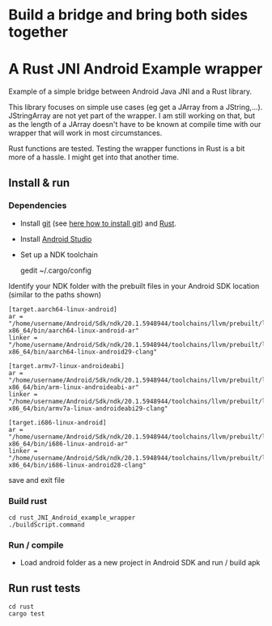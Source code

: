 # Build a bridge and bring both sides together
# A Rust JNI Android Example wrapper

Example of a simple bridge between Android Java JNI and a Rust library.

This library focuses on simple use cases (eg get a JArray from a JString,...). JStringArray are not yet part of the wrapper. I am still working on that, but as the length of a JArray doesn't have to be known at compile time with our wrapper that will work in most circumstances.

Rust functions are tested. Testing the wrapper functions in Rust is a bit more of a hassle. I might get into that another time.

## Install & run

### Dependencies

* Install [git](https://git-scm.com) (see [here how to install git](https://www.linode.com/docs/development/version-control/how-to-install-git-on-linux-mac-and-windows/))
and [Rust](https://rustup.rs/).
* Install [Android Studio](https://developer.android.com/studio) 
* Set up a NDK toolchain

    gedit ~/.cargo/config

Identify your NDK folder with the prebuilt files in your Android SDK location (similar to the paths shown)
```
[target.aarch64-linux-android]
ar = "/home/username/Android/Sdk/ndk/20.1.5948944/toolchains/llvm/prebuilt/linux-x86_64/bin/aarch64-linux-android-ar"
linker = "/home/username/Android/Sdk/ndk/20.1.5948944/toolchains/llvm/prebuilt/linux-x86_64/bin/aarch64-linux-android29-clang"

[target.armv7-linux-androideabi]
ar = "/home/username/Android/Sdk/ndk/20.1.5948944/toolchains/llvm/prebuilt/linux-x86_64/bin/arm-linux-androideabi-ar"
linker = "/home/username/Android/Sdk/ndk/20.1.5948944/toolchains/llvm/prebuilt/linux-x86_64/bin/armv7a-linux-androideabi29-clang"

[target.i686-linux-android]
ar = "/home/username/Android/Sdk/ndk/20.1.5948944/toolchains/llvm/prebuilt/linux-x86_64/bin/i686-linux-android-ar"
linker = "/home/username/Android/Sdk/ndk/20.1.5948944/toolchains/llvm/prebuilt/linux-x86_64/bin/i686-linux-android28-clang"
```
save and exit file

### Build rust
    cd rust_JNI_Android_example_wrapper
    ./buildScript.command

### Run / compile
* Load android folder as a new project in Android SDK and run / build apk

## Run rust tests

    cd rust
    cargo test
